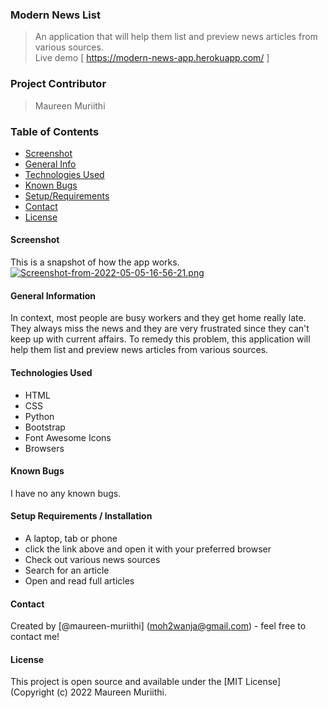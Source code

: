 ### Modern News List

> An application that will help them list and preview news articles from various sources.  
> Live demo [ https://modern-news-app.herokuapp.com/ ]

### Project Contributor

> Maureen Muriithi

### Table of Contents

- [Screenshot](#screenshot)
- [General Info](#general-information)
- [Technologies Used](#technologies-used)
- [Known Bugs](#known-bugs)
- [Setup/Requirements](#setup/requirements)
- [Contact](#contact)
- [License](#license)

#### Screenshot
This is a snapshot of how the app works.
[![Screenshot-from-2022-05-05-16-56-21.png](https://i.postimg.cc/k4hq8WVv/Screenshot-from-2022-05-05-16-56-21.png)](https://postimg.cc/k680P6v2)

#### General Information
In context, most people are busy workers and they get home really late. They always miss the news and they are very frustrated since they can't keep up with current affairs. To remedy this problem, this application will help them list and preview news articles from various sources.   

#### Technologies Used

- HTML
- CSS
- Python
- Bootstrap
- Font Awesome Icons
- Browsers

#### Known Bugs

I have no any known bugs.

#### Setup Requirements / Installation
- A laptop, tab or phone
- click the link above and open it with your preferred browser
- Check out various news sources
- Search for an article
- Open and read full articles

#### Contact

Created by [@maureen-muriithi] (moh2wanja@gmail.com) - feel free to contact me!

#### License

This project is open source and available under the [MIT License] (Copyright (c) 2022 Maureen Muriithi.

